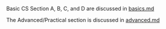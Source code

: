 Basic CS Section A, B, C, and D are discussed in [basics.md](basics.md) 

The Advanced/Practical section is discussed in [advanced.md](advanced.md)
